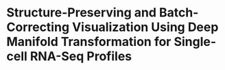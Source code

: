 # Structure-Preserving and Batch-Correcting Visualization Using Deep Manifold Transformation for Single-cell RNA-Seq Profiles
